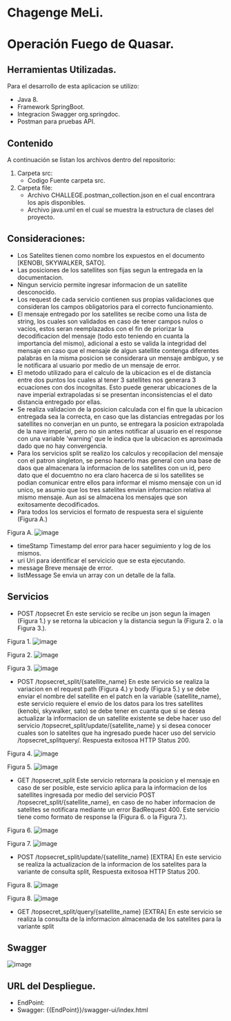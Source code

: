 # Chagenge MeLi.
# Operación Fuego de Quasar.


## Herramientas Utilizadas.
Para el desarrollo de esta aplicacion se utilizo:

- Java 8.
- Framework SpringBoot.
- Integracion Swagger org.springdoc.
- Postman para pruebas API.

## Contenido
A continuación se listan los archivos dentro del repositorio:

1. Carpeta src:
    - Codigo Fuente carpeta src.
2. Carpeta file:
    - Archivo CHALLEGE.postman_collection.json en el cual encontrara los apis disponibles.
    - Archivo java.uml en el cual se muestra la estructura de clases del proyecto.

## Consideraciones:

- Los Satelites tienen como nombre los expuestos en el documento [KENOBI, SKYWALKER, SATO].
- Las posiciones de los satellites son fijas segun la entregada en la documentacion.
- Ningun servicio permite ingresar informacion de un satellite desconocido.
- Los request de cada servicio contienen sus propias validaciones que consideran los campos obligatorios para el correcto funcionamiento.
- El mensaje entregado por los satellites se recibe como una lista de string, los cuales son validados en caso de tener campos nulos o vacios, estos seran reemplazados con el fin de priorizar la decodificacion del mensaje (todo esto teniendo en cuanta la importancia del mismo), adicional a esto se valida la integridad del mensaje en caso que el mensaje de algun satellite contenga diferentes palabras en la misma posicion se considerara un mensaje ambiguo, y se le notificara al usuario por medio de un mensaje de error.
- El metodo utilizado para el calculo de la ubicacion es el de distancia entre dos puntos los cuales al tener 3 satellites nos generara 3 ecuaciones con dos incognitas. Esto puede generar ubicaciones de la nave imperial extrapoladas si se presentan inconsistencias el el dato distancia entregado por ellas.
- Se realiza validacion de la posicion calculada con el fin que la ubicacion entregada sea la correcta, en caso que las distancias entregadas por los satellites no converjan en un punto, se entregara la posicion extrapolada de la nave imperial, pero no sin antes notificar al usuario en el response con una variable 'warning' que le indica que la ubicacion es aproximada dado que no hay convergencia.
- Para los servicios split se realizo los calculos y recopilacion del mensaje con el patron singleton, se penso hacerlo mas general con una base de daos que almacenara la informacion de los satellites con un id, pero dato que el docuemtno no era claro hacerca de si los satellites se podian comunicar entre ellos para informar el mismo mensaje con un id unico, se asumio que los tres satelites envian informacion relativa al mismo mensaje. Aun asi se almacena los mensajes que son exitosamente decodificados.
- Para todos los servicios el formato de respuesta sera el siguiente (Figura A.)

Figura A.
![image](https://user-images.githubusercontent.com/65415988/156901588-121e0271-0b04-435a-ab9f-10396c122912.png)

  - timeStamp
  Timestamp del error para hacer seguimiento y log de los mismos.
  - uri
  Uri para identificar el servicicio que se esta ejecutando.
  - message
  Breve mensaje de error.
  - listMessage
  Se envia un array con un detalle de la falla.

## Servicios

- POST /topsecret
En este servicio se recibe un json segun la imagen (Figura 1.) y se retorna la ubicacion y la distancia segun la (Figura 2. o la Figura 3.).

Figura 1.
![image](https://user-images.githubusercontent.com/65415988/156901276-356cb2e8-0afc-45a5-ad6d-8518fe56eda1.png)

Figura 2.
![image](https://user-images.githubusercontent.com/65415988/156901334-6970b86d-f353-498a-bd7f-6760f0239ad7.png)

Figura 3.
![image](https://user-images.githubusercontent.com/65415988/156901386-bebd7b70-db97-4746-977c-e85f78537b4b.png)

- POST /topsecret_split/{satellite_name}
En este servicio se realiza la variacion en el request path (Figura 4.) y body (Figura 5.) y se debe enviar el nombre del satellite en el patch en la variable {satellite_name}, este servicio requiere el envio de los datos para los tres satellites (kenobi, skywalker, sato) se debe tener en cuanta que si se desea actualizar la informacion de un satellite existente se debe hacer uso del servicio /topsecret_split/update/{satellite_name} y si desea conocer cuales son lo satelites que ha ingresado puede hacer uso del servicio /topsecret_splitquery/. Respuesta exitosoa HTTP Status 200.

Figura 4.
![image](https://user-images.githubusercontent.com/65415988/156901486-86025b47-c408-4265-b4d6-1a6495a59bb1.png)

Figura 5.
![image](https://user-images.githubusercontent.com/65415988/156901507-6bec6c8e-7a86-4a15-98d0-c27f2f2a61b4.png)

- GET /topsecret_split
Este servicio retornara la posicion y el mensaje en caso de ser posible, este servicio aplica para la informacion de los satellites ingresada por medio del servicio POST /topsecret_split/{satellite_name}, en caso de no haber informacion de satelites se notificara mediante un error BadRequest 400. Este servicio tiene como formato de response la (Figura 6. o la Figura 7.).

Figura 6.
![image](https://user-images.githubusercontent.com/65415988/156901334-6970b86d-f353-498a-bd7f-6760f0239ad7.png)

Figura 7.
![image](https://user-images.githubusercontent.com/65415988/156901386-bebd7b70-db97-4746-977c-e85f78537b4b.png)

- POST /topsecret_split/update/{satellite_name}  [EXTRA]
En este servicio se realiza la actualizacion de la informacion de los satelites para la variante de consulta split, Respuesta exitosoa HTTP Status 200.

Figura 8.
![image](https://user-images.githubusercontent.com/65415988/156901486-86025b47-c408-4265-b4d6-1a6495a59bb1.png)

Figura 8.
![image](https://user-images.githubusercontent.com/65415988/156901507-6bec6c8e-7a86-4a15-98d0-c27f2f2a61b4.png)

- GET /topsecret_split/query/{satellite_name}  [EXTRA]
En este servicio se realiza la consulta de la informacion almacenada de los satelites para la variante split 

## Swagger

![image](https://user-images.githubusercontent.com/65415988/156906215-5f6a8672-0d68-4ba6-8cbd-f08885d5c2a7.png)

## URL del Despliegue.

  - EndPoint:
  - Swagger: {{EndPoint}}/swagger-ui/index.html
